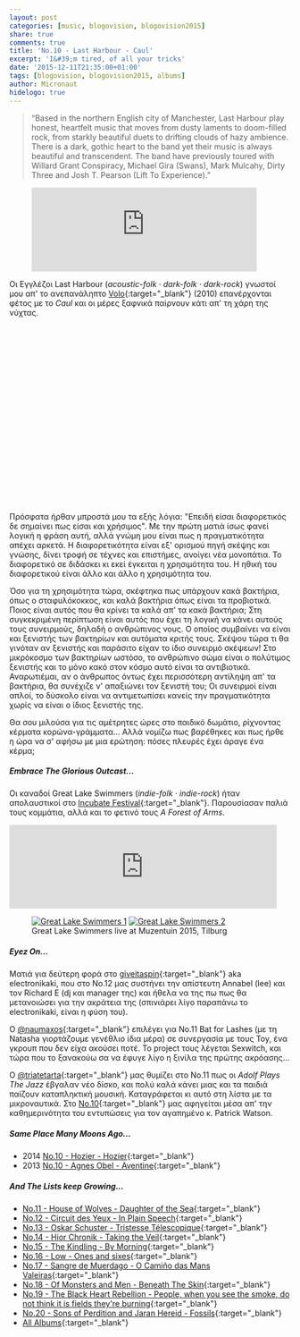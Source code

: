 ```yaml
---
layout: post
categories: [music, blogovision, blogovision2015]
share: true
comments: true
title: 'No.10 - Last Harbour - Caul'
excerpt: 'I&#39;m tired, of all your tricks'
date: '2015-12-11T21:35:00+01:00'
tags: [blogovision, blogovision2015, albums]
author: Micronaut
hidelogo: true
---
```

>&ldquo;Based in the northern English city of Manchester, Last Harbour play honest, heartfelt music that moves from dusty laments to doom-filled rock, from starkly beautiful duets to drifting clouds of hazy ambience. There is a dark, gothic heart to the band yet their music is always beautiful and transcendent. The band have previously toured with Willard Grant Conspiracy, Michael Gira (Swans), Mark Mulcahy, Dirty Three and Josh T. Pearson (Lift To Experience).&rdquo;

<div class="invisible">
<figure class="center">
<iframe width="95%" height="150" scrolling="no" frameborder="no" src="https://w.soundcloud.com/player/?url=https%3A//api.soundcloud.com/tracks/174261723&amp;auto_play=false&amp;hide_related=false&amp;show_comments=true&amp;show_user=true&amp;show_reposts=false&amp;visual=true">&nbsp;</iframe>
</figure>
</div>

Οι Εγγλέζοι Last Harbour (*acoustic-folk · dark-folk · dark-rock*) γνωστοί μου απ' το ανεπανάληπτο [Volo](https://lastharbourmusic.bandcamp.com/track/the-loom){:target="_blank"} (2010) επανέρχονται φέτος με το  *Caul* και οι μέρες ξαφνικά παίρνουν κάτι απ' τη χάρη της νύχτας.

 <div class="invisible">
<figure class="center">
	<iframe width="70%" height="320" src="about:blank" data-src="https://www.youtube.com/embed/3xNwN8027cM" frameborder="0">&nbsp;</iframe>
</figure>
</div>

Πρόσφατα ήρθαν μπροστά μου τα εξής λόγια: "Επειδή είσαι διαφορετικός δε σημαίνει πως είσαι και χρήσιμος". Με την πρώτη ματιά ίσως φανεί λογική η φράση αυτή, αλλά γνώμη μου είναι πως η πραγματικότητα απέχει αρκετά. Η διαφορετικότητα είναι εξ' ορισμού πηγή σκέψης και γνώσης, δίνει τροφή σε τέχνες και επιστήμες, ανοίγει νέα μονοπάτια. Το διαφορετικό σε διδάσκει κι εκεί έγκειται η χρησιμότητα του. Η ηθική του διαφορετικού είναι άλλο και άλλο η χρησιμότητα του.

Όσο για τη χρησιμότητα τώρα, σκέφτηκα πως υπάρχουν κακά βακτήρια, όπως ο σταφυλόκοκκος, και καλά βακτήρια όπως είναι τα προβιοτικά. Ποιος είναι αυτός που θα κρίνει τα καλά απ' τα κακά βακτήρια; Στη συγκεκριμένη περίπτωση είναι αυτός που έχει τη λογική να κάνει αυτούς τους συνειρμούς, δηλαδή ο ανθρώπινος νους. Ο οποίος συμβαίνει να είναι και ξενιστής των βακτηρίων και αυτόματα κριτής τους. Σκέψου τώρα τι θα γινόταν αν ξενιστής και παράσιτο είχαν το ίδιο συνειρμό σκέψεων! Στο μικρόκοσμο των βακτηρίων ωστόσο, το ανθρώπινο σώμα είναι ο πολύτιμος ξενιστής και το μόνο κακό στον κόσμο αυτό είναι τα αντιβιοτικά. Αναρωτιέμαι, αν ο άνθρωπος όντως έχει περισσότερη αντίληψη απ' τα βακτήρια, θα συνέχιζε ν' απαξιώνει τον ξενιστή του; Οι συνειρμοί είναι απλοί, το δύσκολο είναι να αντιμετωπίσει κανείς την πραγματικότητα χωρίς να είναι ο ίδιος ξενιστής της. 
 
Θα σου μιλούσα για τις αμέτρητες ώρες στο παιδικό δωμάτιο, ρίχνοντας κέρματα κορώνα-γράμματα... Αλλά νομίζω πως βαρέθηκες και πως ήρθε η ώρα να σ' αφήσω με μια ερώτηση: πόσες πλευρές έχει άραγε ένα κέρμα; 

<div class="text-divider"></div>

##### Embrace The Glorious Outcast...

Οι καναδοί Great Lake Swimmers (*indie-folk · indie-rock*) ήταν απολαυστικοί στο [Incubate Festival](/music/review/incubate-2015/){:target="_blank"}. Παρουσίασαν παλιά τους κομμάτια, αλλά και το φετινό τους *A Forest of Arms*. 

<iframe width="95%" height="150" scrolling="no" frameborder="no" src="https://w.soundcloud.com/player/?url=https%3A//api.soundcloud.com/tracks/188688483&amp;auto_play=false&amp;hide_related=false&amp;show_comments=true&amp;show_user=true&amp;show_reposts=false&amp;visual=true"></iframe>

<div class="invisible">
<figure class="half">
	<a href="{{ site.external_data_url }}/images/posts/incubate2015/incu2015_28.jpg"><img src="about:blank" data-src="{{ site.external_data_url }}/images/posts/incubate2015/incu2015_28_low.jpg" alt="Great Lake Swimmers 1" /></a>
	<a href="{{ site.external_data_url }}/images/posts/incubate2015/incu2015_29.jpg"><img src="about:blank" data-src="{{ site.external_data_url }}/images/posts/incubate2015/incu2015_29_low.jpg" alt="Great Lake Swimmers 2" /></a>
	<figcaption>Great Lake Swimmers live at Muzentuin 2015, Tilburg</figcaption>
</figure>
</div>

<div class="text-divider"></div>

##### <i class="fa fa-hand-o-right"></i> Eyez Οn...

Ματιά για δεύτερη φορά στο  [giveitaspin](http://www.giveitaspin.gr/2015/12/12-annabel-lee-by-sea-and-other.html){:target="_blank"} aka electronikaki, που στο Νο.12 μας συστήνει την απίστευτη Annabel (lee) και τον Richard E (dj και manager της) και ήθελα να της πω πως θα μετανοιώσει για την ακράτεια της (σπινιάρει λίγο παραπάνω το electronikaki, είναι η φύση του). 

Ο [@naumaxos](http://giotatrelokomeio.blogspot.nl/2015/12/11-sexwitch-swxitch.html){:target="_blank"} επιλέγει για Νο.11 Bat for Lashes (με τη Natasha γιορτάζουμε γενέθλιο ίδια μέρα) σε συνεργασία με τους Toy, ένα γκρουπ που δεν είχα ακούσει ποτέ. Το project τους λέγεται Sexwitch, και τώρα που το ξανακούω σα να έφυγε λίγο η ξινίλα της πρώτης ακρόασης... 

O [@triatetarta](https://triatetarta.wordpress.com/2015/12/10/%CE%AD%CE%BD%CF%84%CE%B5%CE%BA%CE%B1-adolf-plays-the-jazz-tinder/){:target="_blank"} μας θυμίζει στο Νο.11 πως οι *Αdolf Plays The Jazz* έβγαλαν νέο δίσκο, και πολύ καλά κάνει μιας και τα παιδιά παίζουν καταπληκτική μουσική. Καταγράφεται κι αυτό στη λίστα με τα μικροναυτικά. Στο [Νο.10](https://triatetarta.wordpress.com/2015/12/11/%CE%B4%CE%AD%CE%BA%CE%B1-%CE%BA%CE%B1%CE%BD%CF%84%CE%AC%CE%B4%CE%B1-%CE%B3%CE%B9%CE%B1-%CF%81%CE%BF%CE%BC%CF%80%CF%8C%CF%84/){:target="_blank"} μας αφηγείται μέσα απ' την καθημερινότητα του εντυπώσεις για τον αγαπημένο κ. Patrick  Watson.

##### <i class="fa fa-hand-o-right"></i> Same Place Many Moons Ago...

* 2014 [No.10 - Hozier - Hozier](/music/blogovision/blogovision2014/blogovision2014-no10/){:target="_blank"}
* 2013 [No.10 - Agnes Obel - Aventine](/music/blogovision/blogovision2013/blogovision2013-no10/){:target="_blank"}

##### <i class="fa fa-hand-o-right"></i> And The Lists keep Growing...

* [No.11 - House of Wolves - Daughter of the Sea](/music/blogovision/blogovision2015/blogovision2015-no11/){:target="_blank"}
* [No.12 - Circuit des Yeux - In Plain Speech](/music/blogovision/blogovision2015/blogovision2015-no12/){:target="_blank"}
* [No.13 - Oskar Schuster - Tristesse Télescopique](/music/blogovision/blogovision2015/blogovision2015-no13/){:target="_blank"}
* [No.14 - Hior Chronik - Taking the Veil](/music/blogovision/blogovision2015/blogovision2015-no14/){:target="_blank"}
* [No.15 - The Kindling - By Morning](/music/blogovision/blogovision2015/blogovision2015-no15/){:target="_blank"}
* [No.16 - Low - Ones and sixes](/music/blogovision/blogovision2015/blogovision2015-no16/){:target="_blank"}
* [No.17 - Sangre de Muerdago - O Camiño das Mans Valeiras](/music/blogovision/blogovision2015/blogovision2015-no17/){:target="_blank"}
* [No.18 - Of Monsters and Men - Beneath The Skin](/music/blogovision/blogovision2015/blogovision2015-no18/){:target="_blank"}
* [No.19 - The Black Heart Rebellion - People, when you see the smoke, do not think it is fields they're burning](/music/blogovision/blogovision2015/blogovision2015-no19/){:target="_blank"}
* [No.20 - Sons of Perdition and Jaran Hereid - Fossils](/music/blogovision/blogovision2015/blogovision2015-no20/){:target="_blank"}
* [All Albums](/music/new-albums-2015/){:target="_blank"}
